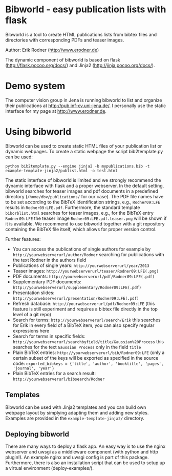 # Bibworld - easy publication lists with flask

Bibworld is a tool to create HTML publications lists from bibtex files and directories with corresponding PDFs and teaser images.

Author: Erik Rodner (http://www.erodner.de)

The dynamic component of bibworld is based on flask (http://flask.pocoo.org/docs/) and Jinja2 (http://jinja.pocoo.org/docs/).

# Demo system

The computer vision group in Jena is running bibworld to list and organize their publications at http://pub.inf-cv.uni-jena.de/. I personally use the static interface for my page at http://www.erodner.de.

# Using bibworld

Bibworld can be used to create static HTML files of your publication list or dynamic webpages. 
To create a static webpage the script bib2template.py can be used:

```
python bib2template.py --engine jinja2 -b mypublications.bib -t example-template-jinja2/publist.html -o test.html
```

The static interface of bibworld is limited and we strongly recommend the dynamic interface with flask and a proper webserver. In the default setting,
bibworld searches for teaser images and pdf documents in a predefined directory (`/home/dbv/publications/` for our case). The PDF file names have to be set according to the
BibTeX identification strings, e.g., `Rodner09:LFE` results in `Rodner09:LFE.pdf`. Furthermore, the standard template `biborblist.html` searches for teaser images, e.g., for
the BibTeX entry `Rodner09:LFE` the teaser image `Rodner09:LFE.pdf.teaser.png` will be shown if it is available.
We recommend to use bibworld together with a git repository containing the BibTeX file itself, which allows for proper version control.

Further features:
* You can access the publications of single authors for example by `http://yourwebserverurl/author/Rodner` searching for publications with the text Rodner in the authors field
* Publications of single years: `http://yourwebserverurl/year/2013`
* Teaser images: `http://yourwebserverurl/teaser/Rodner09:LFE(.png)`
* PDF documents: `http://yourwebserverurl/pdf/Rodner09:LFE(.pdf)`
* Supplementary PDF documents: `http://yourwebserverurl/supplementary/Rodner09:LFE(.pdf)`
* Presentation slides: `http://yourwebserverurl/presentation/Rodner09:LFE(.pdf)`
* Refresh database: `http://yourwebserverurl/pdf/Rodner09:LFE` (this feature is still experiment and requires a bibtex file directly in the top level of a git repo)
* Search for terms: `http://yourwebserverurl/search/Erik` this searches for Erik in every field of a BibTeX item, you can also specify regular expressions here
* Search for terms in specific fields: `http://yourwebserverurl/searchbyfield/title/Gaussian%20Process` this searches for the text `Gaussian Process` only in the field `title`
* Plain BibTeX entries: `http://yourwebserverurl/bib/Rodner09:LFE` (only a certain subset of the keys will be exported as specified in the source code: `exported_bibkeys = {'title', 'author', 'booktitle', 'pages', 'journal', 'year'}`
* Plain BibTeX entries for a search result: `http://yourwebserverurl/bibsearch/Rodner`

Templates
--------------------------------------------

Bibworld can be used with Jinja2 templates and you can build own webpage layout by simplying adapting them and adding new styles. Examples are provided in the `example-template-jinja2/` directory.


Deploying bibworld
--------------------------------------------

There are many ways to deploy a flask app. An easy way is to use the nginx webserver and uwsgi as a middleware component (with python and http plugin!). An example
nginx and uwsgi config is part of this package. Furthermore, there is also an installation script that can be used to setup up a virtual environment (deploy-examples/).



